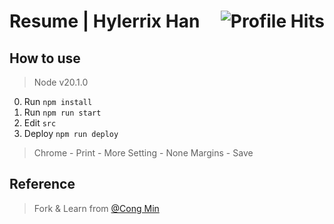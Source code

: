 # Resume | Hylerrix Han <img align="right" alt="Profile Hits" src="https://komarev.com/ghpvc/?username=hylerrix-resume&style=flat-square">

<!-- # About Me

![](./resume.png)

* [PDF version](./resume.pdf) -->

## How to use

> Node v20.1.0

0. Run `npm install`
1. Run `npm run start`
2. Edit `src`
3. Deploy `npm run deploy`

> Chrome - Print - More Setting - None Margins - Save

## Reference

> Fork & Learn from [@Cong Min](https://resume.congm.in/)
